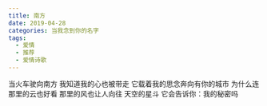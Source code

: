 ```yaml
---
title: 南方
date: 2019-04-28
categories: 当我念到你的名字
tags:
  - 爱情
  - 推荐
  - 爱情诗歌
---
```


当火车驶向南方
我知道我的心也被带走<!--more-->
它载着我的思念奔向有你的城市
为什么连那里的云也好看
那里的风也让人向往
天空的星斗
它会告诉你：我的秘密吗